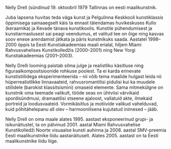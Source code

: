 Nelly Drell (sündinud 19. oktoobril 1979 Tallinnas on eesti maalikunstnik.

Juba lapsena huvitas teda väga kunst ja Pelgulinna Keskkooli kunstiklassis õppimisega samaaegselt käis ta ennast täiendamas huvikeskuses Kullo (keraamika) ja Kevade tänava kunstikoolis. Kunstile pühendumisest ja kunstiarmastusest sai peagi veendumus, et valitud tee on õige ning kasvas soov enese arendamist jätkata ja päris kunstnikuks saada. Aastatel 1998–2000 õppis ta Eesti Kunstiakadeemias maali erialal, hiljem Miami Rahvusvahelises Kunstikolledžis (2000–2001) ning New Yorgi Kunstiakadeemias (2001–2003).

Nelly Drelli looming paistab silma julge ja realistliku käsitluse ning figuraalkompositsioonide rohkuse poolest. Ta ei karda erinevate kunstistiilidega eksperimenteerida – nii võib tema maalide hulgast leida nii hüperrealistlikke linnavaateid, rahvusromantilisi pidulisi kui ka muudele stiilidele (barokist klassitsismini) omaseid elemente. Sama mitmekülgne on kunstnik oma teemade valikult, tööde seas on ühtviisi värvikaid spordisündmusi, dramaatilisi stseene ajaloost, vallatuid akte, ilmekaid portreid ja loodusvaateid. Vormikäsitlus ja motiivide valikud vahelduvad, kuid põhitähelepanu all olev – harmoonilisena kujutatud inimesed – jääb.

Nelly Drell on oma maale alates 1995. aastast eksponeerinud grupi- ja isikunäitustel, ta on pälvinud 2001. aastal Miami Rahvusvahelise Kunstikolledži Noorte visuaalse kunsti auhinna ja 2008. aastal SMV-preemia Eesti maalikunstnike liidu aastanäituselt. Alates 2005. aastast on ta Eesti maalikunstnike liidu liige.
